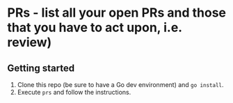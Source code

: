 # PRs - list all your open PRs and those that you have to act upon, i.e. review)

## Getting started

1. Clone this repo (be sure to have a Go dev environment) and `go install`.
2. Execute `prs` and follow the instructions.
